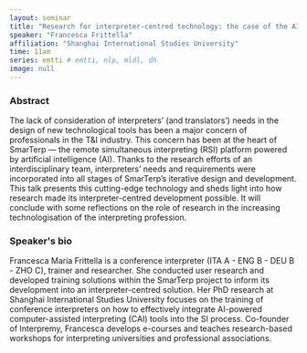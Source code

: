 ```yaml
---
layout: seminar
title: "Research for interpreter-centred technology: the case of the AI-powered RSI platform SmarTerp"
speaker: "Francesca Frittella"
affiliation: "Shanghai International Studies University"
time: 11am
series: emtti # emtti, nlp, mldl, dh 
image: null 
---
```


### Abstract

The lack of consideration of interpreters’ (and translators’) needs in the design of new technological tools has been a major concern of professionals in the T&I industry. This concern has been at the heart of SmarTerp — the remote simultaneous interpreting (RSI) platform powered by artificial intelligence (AI). Thanks to the research efforts of an interdisciplinary team, interpreters’ needs and requirements were incorporated into all stages of SmarTerp’s iterative design and development. This talk presents this cutting-edge technology and sheds light into how research made its interpreter-centred development possible. It will conclude with some reflections on the role of research in the increasing technologisation of the interpreting profession.

### Speaker's bio

Francesca Maria Frittella is a conference interpreter (ITA A - ENG B - DEU B - ZHO C), trainer and researcher. She conducted user research and developed training solutions within the SmarTerp project to inform its development into an interpreter-centred solution. Her PhD research at Shanghai International Studies University focuses on the training of conference interpreters on how to effectively integrate AI-powered computer-assisted interpreting (CAI) tools into the SI process. Co-founder of Interpremy, Francesca develops e-courses and teaches research-based workshops for interpreting universities and professional associations.
